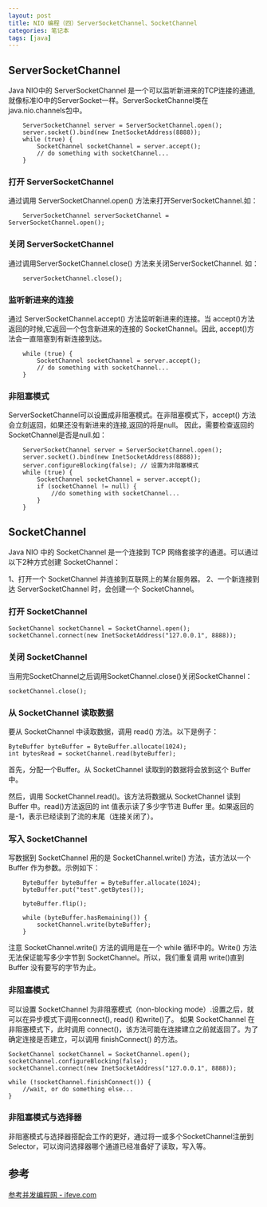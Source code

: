 ```yaml
---
layout: post
title: NIO 编程（四）ServerSocketChannel、SocketChannel
categories: 笔记本
tags: [java]
---
```


## ServerSocketChannel

Java NIO中的 ServerSocketChannel 是一个可以监听新进来的TCP连接的通道, 就像标准IO中的ServerSocket一样。ServerSocketChannel类在 java.nio.channels包中。

```
	ServerSocketChannel server = ServerSocketChannel.open();
	server.socket().bind(new InetSocketAddress(8888));
	while (true) {
	    SocketChannel socketChannel = server.accept();
	    // do something with socketChannel...
	}
```

### 打开 ServerSocketChannel

通过调用 ServerSocketChannel.open() 方法来打开ServerSocketChannel.如：

```
	ServerSocketChannel serverSocketChannel = ServerSocketChannel.open();

```

### 关闭 ServerSocketChannel

通过调用ServerSocketChannel.close() 方法来关闭ServerSocketChannel. 如：

```
	serverSocketChannel.close();

```

### 监听新进来的连接

通过 ServerSocketChannel.accept() 方法监听新进来的连接。当 accept()方法返回的时候,它返回一个包含新进来的连接的 SocketChannel。因此, accept()方法会一直阻塞到有新连接到达。

```
	while (true) {
	    SocketChannel socketChannel = server.accept();
	    // do something with socketChannel...
	}

```

### 非阻塞模式

ServerSocketChannel可以设置成非阻塞模式。在非阻塞模式下，accept() 方法会立刻返回，如果还没有新进来的连接,返回的将是null。 因此，需要检查返回的SocketChannel是否是null.如：

```
	ServerSocketChannel server = ServerSocketChannel.open();
	server.socket().bind(new InetSocketAddress(8888));
	server.configureBlocking(false); // 设置为非阻塞模式
	while (true) {
	    SocketChannel socketChannel = server.accept();
	    if (socketChannel != null) {
	    	//do something with socketChannel...
		}
	}

```

## SocketChannel

Java NIO 中的 SocketChannel 是一个连接到 TCP 网络套接字的通道。可以通过以下2种方式创建 SocketChannel：

1、打开一个 SocketChannel 并连接到互联网上的某台服务器。
2、一个新连接到达 ServerSocketChannel 时，会创建一个 SocketChannel。

### 打开 SocketChannel

```
SocketChannel socketChannel = SocketChannel.open();             
socketChannel.connect(new InetSocketAddress("127.0.0.1", 8888));

```

### 关闭 SocketChannel

当用完SocketChannel之后调用SocketChannel.close()关闭SocketChannel：

```
socketChannel.close();

```

### 从 SocketChannel 读取数据

要从 SocketChannel 中读取数据，调用 read() 方法。以下是例子：

```
ByteBuffer byteBuffer = ByteBuffer.allocate(1024);
int bytesRead = socketChannel.read(byteBuffer);

```

首先，分配一个Buffer。从 SocketChannel 读取到的数据将会放到这个 Buffer 中。

然后，调用 SocketChannel.read()。该方法将数据从 SocketChannel 读到 Buffer 中。read()方法返回的 int 值表示读了多少字节进 Buffer 里。如果返回的是-1，表示已经读到了流的末尾（连接关闭了）。

### 写入 SocketChannel

写数据到 SocketChannel 用的是 SocketChannel.write() 方法，该方法以一个 Buffer 作为参数。示例如下：

```
	ByteBuffer byteBuffer = ByteBuffer.allocate(1024);
	byteBuffer.put("test".getBytes());

	byteBuffer.flip();

	while (byteBuffer.hasRemaining()) {
	    socketChannel.write(byteBuffer);
	}

```

注意 SocketChannel.write() 方法的调用是在一个 while 循环中的。Write() 方法无法保证能写多少字节到 SocketChannel。所以，我们重复调用 write()直到 Buffer 没有要写的字节为止。

### 非阻塞模式

可以设置 SocketChannel 为非阻塞模式（non-blocking mode）.设置之后，就可以在异步模式下调用connect(), read() 和write()了。
如果 SocketChannel 在非阻塞模式下，此时调用 connect()，该方法可能在连接建立之前就返回了。为了确定连接是否建立，可以调用 finishConnect() 的方法。

```
SocketChannel socketChannel = SocketChannel.open();
socketChannel.configureBlocking(false);
socketChannel.connect(new InetSocketAddress("127.0.0.1", 8888));

while (!socketChannel.finishConnect()) {
    //wait, or do something else...
}

```

### 非阻塞模式与选择器

非阻塞模式与选择器搭配会工作的更好，通过将一或多个SocketChannel注册到Selector，可以询问选择器哪个通道已经准备好了读取，写入等。

## 参考

[参考并发编程网 - ifeve.com](http://ifeve.com/java-nio-all/)
